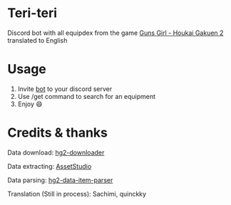 # Teri-teri
Discord bot with all equipdex from the game [Guns Girl - Houkai Gakuen 2](https://houkai2nd.fandom.com/wiki/Houkai_Gakuen_2_Wiki) translated to English

# Usage
1. Invite [bot](https://discord.com/api/oauth2/authorize?client_id=1129137205013655622&permissions=8&scope=bot) to your discord server
2. Use /get command to search for an equipment
3. Enjoy 😄

# Credits & thanks
Data download: [hg2-downloader](https://dev.s-ul.net/BLUEALiCE/hg2-downloader)

Data extracting: [AssetStudio](https://github.com/Perfare/AssetStudio)

Data parsing: [hg2-data-item-parser](https://github.com/quinckky/hg2-data-item-parser)

Translation (Still in process): Sachimi, quinckky 
